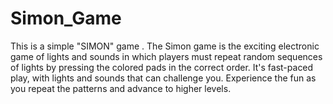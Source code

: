 # Simon_Game
This is a simple "SIMON" game .
The Simon game is the exciting electronic game of lights and sounds in which players must repeat random sequences of lights by pressing the colored pads in the correct order.
It's fast-paced play, with lights and sounds that can challenge you.
Experience the fun as you repeat the patterns and advance to higher levels.
